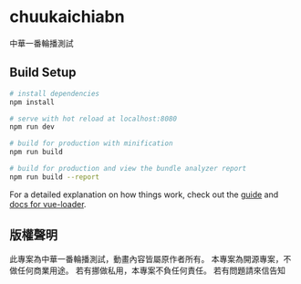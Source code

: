 # chuukaichiabn

中華一番輪播測試

## Build Setup

``` bash
# install dependencies
npm install

# serve with hot reload at localhost:8080
npm run dev

# build for production with minification
npm run build

# build for production and view the bundle analyzer report
npm run build --report
```

For a detailed explanation on how things work, check out the [guide](http://vuejs-templates.github.io/webpack/) and [docs for vue-loader](http://vuejs.github.io/vue-loader).

## 版權聲明

此專案為中華一番輪播測試，動畫內容皆屬原作者所有。
本專案為開源專案，不做任何商業用途。
若有挪做私用，本專案不負任何責任。
若有問題請來信告知
